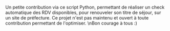 Un petite contribution via ce script Python, permettant de réaliser un check automatique des RDV disponibles, pour renouveler son titre de séjour, sur un site de préfecture. Ce projet n'est pas maintenu et ouvert à toute contribution permettant de l'optimiser.
\nBon courage à tous :)